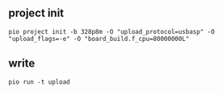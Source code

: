 ## project init
```
pio project init -b 328p8m -O "upload_protocol=usbasp" -O "upload_flags=-e" -O "board_build.f_cpu=80000000L"
```

## write
```
pio run -t upload
```

